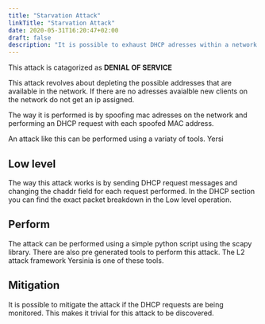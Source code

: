```yaml
---
title: "Starvation Attack"
linkTitle: "Starvation Attack"
date: 2020-05-31T16:20:47+02:00
draft: false
description: "It is possible to exhaust DHCP adresses within a network by sending malicious request." 
---
```

This attack is catagorized as **DENIAL OF SERVICE**

This attack revolves about depleting the possible addresses that are available in the network. If there are no adresses avaialble new clients on the network  do not get an ip assigned. 

The way it is performed is by spoofing mac adresses on the network and performing an DHCP request with each spoofed MAC address.

An attack like this can be performed using a variaty of tools.
Yersi

## Low level
The way this attack works is by sending DHCP request messages and changing the chaddr field for each request performed. 
In the DHCP section you can find the exact packet breakdown in the Low level operation.

## Perform

The attack can be performed using a simple python script using the scapy library. There are also pre generated tools to perform this attack. The L2 attack framework Yersinia is one of these  tools.
## Mitigation

It is possible to mitigate the attack if the DHCP requests are being monitored. This makes it trivial for this attack to be discovered.

